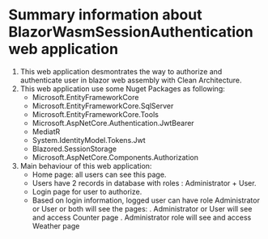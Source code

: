 # Summary information about BlazorWasmSessionAuthentication web application
1. This web application desmontrates the way to authorize and authenticate user in blazor web assembly with Clean Architecture.
2. This web application use some Nuget Packages as following:
   - Microsoft.EntityFrameworkCore
   - Microsoft.EntityFrameworkCore.SqlServer
   - Microsoft.EntityFrameworkCore.Tools
   - Microsoft.AspNetCore.Authentication.JwtBearer
   - MediatR
   - System.IdentityModel.Tokens.Jwt
   - Blazored.SessionStorage
   - Microsoft.AspNetCore.Components.Authorization
3. Main behaviour of this web application:
   - Home page: all users can see this page.
   - Users have 2 records in database with roles : Administrator + User.
   - Login page for user to authorize.
   - Based on login information, logged user can have role Administrator or User or both will see the pages:
       . Administrator or User will see and access Counter page
       . Administrator role will see and access Weather page
